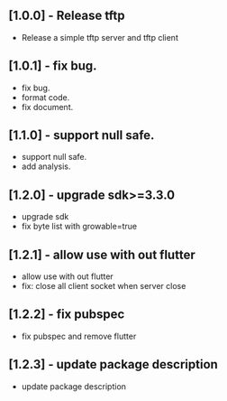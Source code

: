 ## [1.0.0] - Release tftp

* Release a simple tftp server and tftp client

## [1.0.1] - fix bug.

* fix bug.
* format code.
* fix document.

## [1.1.0] - support null safe.

* support null safe.
* add analysis.

## [1.2.0] - upgrade sdk>=3.3.0

* upgrade sdk
* fix byte list with growable=true

## [1.2.1] - allow use with out flutter

* allow use with out flutter
* fix: close all client socket when server close

## [1.2.2] - fix pubspec

* fix pubspec and remove flutter

## [1.2.3] - update package description

* update package description

